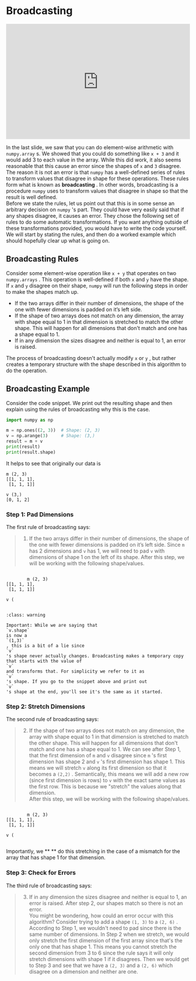 # Broadcasting

<div style="position: relative; padding-bottom: 62.5%; height: 0;">
    <iframe src="https://www.loom.com/embed/0cd37f8288354279b9317acf22c684ab" frameborder="0" webkitallowfullscreen mozallowfullscreen allowfullscreen style="position: absolute; top: 0; left: 0; width: 100%; height: 100%;"></iframe>
</div>

In the last slide, we saw that you can do element-wise arithmetic with `numpy.array` s. We showed that you could do something like `x + 3` and it would add 3 to each value in the array. While this did work, it also seems reasonable that this cause an error since the shapes of `x` and `3` disagree. The reason it is not an error is that `numpy` has a well-defined series of rules to transform values that disagree in shape for these operations. These rules form what is known as **broadcasting** . In other words, broadcasting is a procedure `numpy` uses to transform values that disagree in shape so that the result is well defined.  
Before we state the rules, let us point out that this is in some sense an arbitrary decision on `numpy` 's part. They could have very easily said that if any shapes disagree, it causes an error. They chose the following set of rules to do some automatic transformations. If you want anything outside of these transformations provided, you would have to write the code yourself. We will start by stating the rules, and then do a worked example which should hopefully clear up what is going on.  
##  Broadcasting Rules  

Consider some element-wise operation like `x + y` that operates on two `numpy.arrays` . This operation is well-defined if both `x` and `y` have the shape. If `x` and `y` disagree on their shape, `numpy` will run the following steps in order to make the shapes match up.  
-  If the two arrays differ in their number of dimensions, the shape of the one with fewer dimensions is padded on it’s left side.  
-  If the shape of two arrays does not match on any dimension, the array with shape equal to 1 in that dimension is stretched to match the other shape. This will happen for all dimensions that don't match and one has a shape equal to 1.  
-  If in any dimension the sizes disagree and neither is equal to 1, an error is raised.  

The process of broadcasting doesn't actually modify `x` or `y` , but rather creates a temporary structure with the shape described in this algorithm to do the operation.  
##  Broadcasting Example  

Consider the code snippet. We print out the resulting shape and then explain using the rules of broadcasting why this is the case.  
```py
import numpy as np

m = np.ones((2, 3))  # Shape: (2, 3)
v = np.arange(3)     # Shape: (3,)
result = m + v
print(result)
print(result.shape)
```

It helps to see that originally our data is  
```text
m (2, 3)
[[1, 1, 1],
 [1, 1, 1]]
 
v (3,)
[0, 1, 2]
````

###  Step 1: Pad Dimensions  

The first rule of broadcasting says:  
> 1. If the two arrays differ in their number of dimensions, the shape of the one with fewer dimensions is padded on it’s left side.
Since `m` has 2 dimensions and `v` has 1, we will need to pad `v` with dimensions of shape 1 on the left of its shape. After this step, we will be working with the following shape/values.  
```text

		m (2, 3)
[[1, 1, 1],
 [1, 1, 1]]
 
v (
		
````


```{admonition} Warning
:class: warning

Important: While we are saying that
`v.shape`
is now a
`(1,3)`
, this is a bit of a lie since
`v`
's shape never actually changes. Broadcasting makes a temporary copy that starts with the value of
`v`
and transforms that. For simplicity we refer to it as
`v`
's shape. If you go to the snippet above and print out
`v`
's shape at the end, you'll see it's the same as it started.

```

###  Step 2: Stretch Dimensions  

The second rule of broadcasting says:  
> 2. If the shape of two arrays does not match on any dimension, the array with shape equal to 1 in that dimension is stretched to match the other shape. This will happen for all dimensions that don't match and one has a shape equal to 1.
We can see after Step 1, that the first dimension of `m` and `v` disagree since `m` 's first dimension has shape 2 and `v` 's first dimension has shape 1. This means we will stretch `v` along its first dimension so that it becomes a `(2,2)` . Semantically, this means we will add a new row (since first dimension is rows) to `v` with the exact same values as the first row. This is because we "stretch" the values along that dimension.  
After this step, we will be working with the following shape/values.  
```text

		m (2, 3)
[[1, 1, 1],
 [1, 1, 1]]
 
v (
		
````

Importantly, we **
			** do this stretching in the case of a mismatch for the array that has shape 1 for that dimension.  
###  Step 3: Check for Errors  

The third rule of broadcasting says:  
> 3. If in any dimension the sizes disagree and neither is equal to 1, an error is raised.
After step 2, our shapes match so there is not an error.  
You might be wondering, how could an error occur with this algorithm? Consider trying to add a shape `(1, 3)` to a `(2, 6)` . According to Step 1, we wouldn't need to pad since there is the same number of dimensions. In Step 2 when we stretch, we would only stretch the first dimension of the first array since that's the only one that has shape 1. This means you cannot stretch the second dimension from 3 to 6 since the rule says it will only stretch dimensions with shape 1 if it disagrees. Then we would get to Step 3 and see that we have a `(2, 3)` and a `(2, 6)` which disagree on a dimension and neither are one.  
